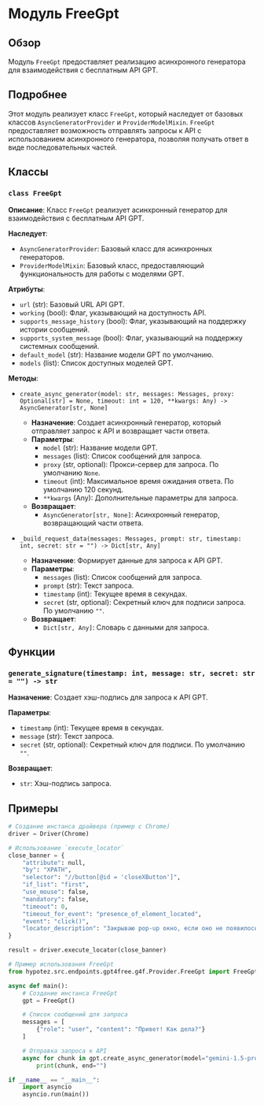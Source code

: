 # Модуль FreeGpt

## Обзор

Модуль `FreeGpt` предоставляет реализацию асинхронного генератора для взаимодействия с бесплатным API GPT. 

## Подробнее

Этот модуль реализует класс `FreeGpt`, который наследует от базовых классов `AsyncGeneratorProvider` и `ProviderModelMixin`. `FreeGpt` предоставляет возможность отправлять запросы к API с использованием асинхронного генератора, позволяя получать ответ в виде последовательных частей.

## Классы

### `class FreeGpt`

**Описание**: Класс `FreeGpt` реализует асинхронный генератор для взаимодействия с бесплатным API GPT.

**Наследует**:
- `AsyncGeneratorProvider`: Базовый класс для асинхронных генераторов.
- `ProviderModelMixin`: Базовый класс, предоставляющий функциональность для работы с моделями GPT.

**Атрибуты**:

- `url` (str): Базовый URL API GPT.
- `working` (bool): Флаг, указывающий на доступность API.
- `supports_message_history` (bool): Флаг, указывающий на поддержку истории сообщений.
- `supports_system_message` (bool): Флаг, указывающий на поддержку системных сообщений.
- `default_model` (str): Название модели GPT по умолчанию.
- `models` (list): Список доступных моделей GPT.

**Методы**:

- `create_async_generator(model: str, messages: Messages, proxy: Optional[str] = None, timeout: int = 120, **kwargs: Any) -> AsyncGenerator[str, None]`
  - **Назначение**:  Создает асинхронный генератор, который отправляет запрос к API и возвращает части ответа.
  - **Параметры**:
    - `model` (str): Название модели GPT.
    - `messages` (list): Список сообщений для запроса.
    - `proxy` (str, optional): Прокси-сервер для запроса. По умолчанию `None`.
    - `timeout` (int): Максимальное время ожидания ответа. По умолчанию 120 секунд.
    - `**kwargs` (Any): Дополнительные параметры для запроса.
  - **Возвращает**:
    - `AsyncGenerator[str, None]`: Асинхронный генератор, возвращающий части ответа.

- `_build_request_data(messages: Messages, prompt: str, timestamp: int, secret: str = "") -> Dict[str, Any]`
  - **Назначение**: Формирует данные для запроса к API GPT.
  - **Параметры**:
    - `messages` (list): Список сообщений для запроса.
    - `prompt` (str): Текст запроса.
    - `timestamp` (int): Текущее время в секундах.
    - `secret` (str, optional): Секретный ключ для подписи запроса. По умолчанию `""`.
  - **Возвращает**:
    - `Dict[str, Any]`: Словарь с данными для запроса.

## Функции

### `generate_signature(timestamp: int, message: str, secret: str = "") -> str`

**Назначение**:  Создает хэш-подпись для запроса к API GPT.

**Параметры**:

- `timestamp` (int): Текущее время в секундах.
- `message` (str): Текст запроса.
- `secret` (str, optional): Секретный ключ для подписи. По умолчанию `""`.

**Возвращает**:

- `str`: Хэш-подпись запроса.

## Примеры

```python
# Создание инстанса драйвера (пример с Chrome)
driver = Driver(Chrome)

# Использование `execute_locator`
close_banner = {
    "attribute": null,
    "by": "XPATH",
    "selector": "//button[@id = 'closeXButton']",
    "if_list": "first",
    "use_mouse": false,
    "mandatory": false,
    "timeout": 0,
    "timeout_for_event": "presence_of_element_located",
    "event": "click()",
    "locator_description": "Закрываю pop-up окно, если оно не появилось - не страшно (`mandatory`:`false`)"
}

result = driver.execute_locator(close_banner)
```

```python
# Пример использования FreeGpt
from hypotez.src.endpoints.gpt4free.g4f.Provider.FreeGpt import FreeGpt

async def main():
    # Создание инстанса FreeGpt
    gpt = FreeGpt()

    # Список сообщений для запроса
    messages = [
        {"role": "user", "content": "Привет! Как дела?"}
    ]

    # Отправка запроса к API
    async for chunk in gpt.create_async_generator(model="gemini-1.5-pro", messages=messages):
        print(chunk, end="")

if __name__ == "__main__":
    import asyncio
    asyncio.run(main())
```
```markdown